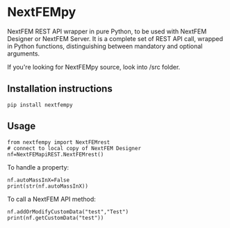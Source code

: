 # NextFEMpy

NextFEM REST API wrapper in pure Python, to be used with NextFEM Designer or NextFEM Server. 
It is a complete set of REST API call, wrapped in Python functions, distinguishing between mandatory and optional arguments.

If you're looking for NextFEMpy source, look into /src folder.

## Installation instructions

```
pip install nextfempy
```

## Usage

```
from nextfempy import NextFEMrest
# connect to local copy of NextFEM Designer
nf=NextFEMapiREST.NextFEMrest()
```

To handle a property:
```
nf.autoMassInX=False
print(str(nf.autoMassInX))
```

To call a NextFEM API method:

```
nf.addOrModifyCustomData("test","Test")
print(nf.getCustomData("test"))
```
